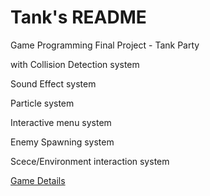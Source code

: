# Tank's README

Game Programming Final Project - Tank Party

with Collision Detection system

Sound Effect system

Particle system

Interactive menu system

Enemy Spawning system

Scece/Environment interaction system  
  
[Game Details](https://goo.gl/Z6LNmF)
